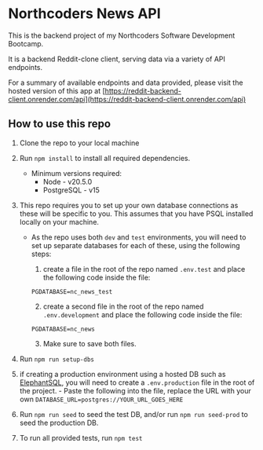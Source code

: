 # Northcoders News API

This is the backend project of my Northcoders Software Development Bootcamp.

It is a backend Reddit-clone client, serving data via a variety of API endpoints.

For a summary of available endpoints and data provided, please visit the hosted version of this app at [https://reddit-backend-client.onrender.com/api](https://reddit-backend-client.onrender.com/api)

## How to use this repo

1. Clone the repo to your local machine

2. Run `npm install` to install all required dependencies.
    - Minimum versions required:
      - Node - v20.5.0
      - PostgreSQL - v15

3. This repo requires you to set up your own database connections as these will be specific to you. This assumes that you have PSQL installed locally on your machine.

    - As the repo uses both `dev` and `test` environments, you will need to set up separate databases for each of these, using the following steps:

      1. create a file in the root of the repo named `.env.test` and place the following code inside the file:
      ```
      PGDATABASE=nc_news_test
      ```
      2. create a second file in the root of the repo named `.env.development` and place the following code inside the file:
      ```
      PGDATABASE=nc_news
      ```
      3. Make sure to save both files.

4. Run `npm run setup-dbs`

5. if creating a production environment using a hosted DB such as [ElephantSQL](http://www.elephantsql.com), you will need to create a `.env.production` file in the root of the project.
          - Paste the following into the file, replace the URL with your own `DATABASE_URL=postgres://YOUR_URL_GOES_HERE`


5. Run `npm run seed` to seed the test DB, and/or run `npm run seed-prod` to seed the production DB.

6. To run all provided tests, run `npm test`